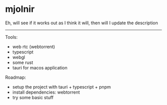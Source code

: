 # mjolnir
Eh, will see if it works out as I think it will, then will I update the description

---

Tools:
- web rtc (webtorrent)
- typescript
- webgl
- some rust
- tauri for macos application

Roadmap:
- setup the project with tauri + typescript + pnpm
- install dependencies: webtorrent
- try some basic stuff
